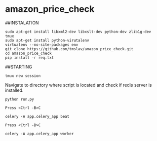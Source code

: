 # amazon_price_check
##INSTALATION
```
sudo apt-get install libxml2-dev libxslt-dev python-dev zlib1g-dev tmux
sudo apt-get install python-virutalenv
virtualenv --no-site-packages env
git clone https://github.com/tmslav/amazon_price_check.git
cd amazon_price_check
pip install -r req.txt

```

##STARTING
```
tmux new session
```
Navigate to directory where script is located and check if redis server is installed.

```
python run.py

Press <Ctrl -B>C

celery -A app.celery_app beat

Press <Ctrl -B>C

celery -A app.celery_app worker

```
